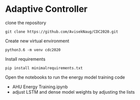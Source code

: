 # Adaptive Controller

clone the repository

```
git clone https://github.com/AvisekNaug/CDC2020.git

```

Create new virtual environment
```
python3.6 -m venv cdc2020
```

Install requirements
```
pip install minimalrequirements.txt
```


Open the notebooks to run the energy model training code
 - AHU Energy Training.ipynb
 - adjust LSTM and dense model weights by adjusting the lists